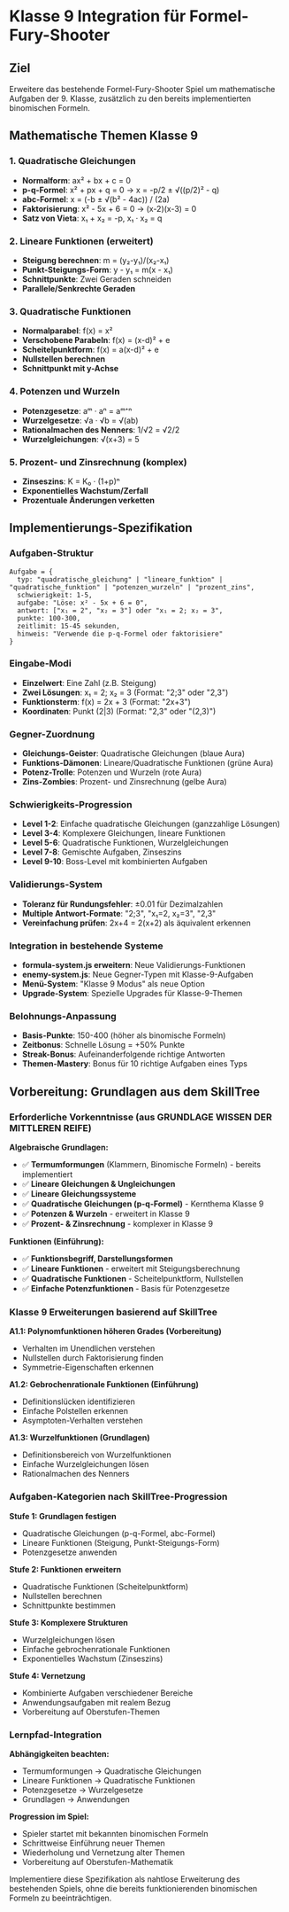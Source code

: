 # Klasse 9 Integration für Formel-Fury-Shooter

## **Ziel**
Erweitere das bestehende Formel-Fury-Shooter Spiel um mathematische Aufgaben der 9. Klasse, zusätzlich zu den bereits implementierten binomischen Formeln.

## **Mathematische Themen Klasse 9**

### **1. Quadratische Gleichungen**
- **Normalform**: ax² + bx + c = 0
- **p-q-Formel**: x² + px + q = 0 → x = -p/2 ± √((p/2)² - q)
- **abc-Formel**: x = (-b ± √(b² - 4ac)) / (2a)
- **Faktorisierung**: x² - 5x + 6 = 0 → (x-2)(x-3) = 0
- **Satz von Vieta**: x₁ + x₂ = -p, x₁ · x₂ = q

### **2. Lineare Funktionen (erweitert)**
- **Steigung berechnen**: m = (y₂-y₁)/(x₂-x₁)
- **Punkt-Steigungs-Form**: y - y₁ = m(x - x₁)
- **Schnittpunkte**: Zwei Geraden schneiden
- **Parallele/Senkrechte Geraden**

### **3. Quadratische Funktionen**
- **Normalparabel**: f(x) = x²
- **Verschobene Parabeln**: f(x) = (x-d)² + e
- **Scheitelpunktform**: f(x) = a(x-d)² + e
- **Nullstellen berechnen**
- **Schnittpunkt mit y-Achse**

### **4. Potenzen und Wurzeln**
- **Potenzgesetze**: aᵐ · aⁿ = aᵐ⁺ⁿ
- **Wurzelgesetze**: √a · √b = √(ab)
- **Rationalmachen des Nenners**: 1/√2 = √2/2
- **Wurzelgleichungen**: √(x+3) = 5

### **5. Prozent- und Zinsrechnung (komplex)**
- **Zinseszins**: K = K₀ · (1+p)ⁿ
- **Exponentielles Wachstum/Zerfall**
- **Prozentuale Änderungen verketten**

## **Implementierungs-Spezifikation**

### **Aufgaben-Struktur**
```
Aufgabe = {
  typ: "quadratische_gleichung" | "lineare_funktion" | "quadratische_funktion" | "potenzen_wurzeln" | "prozent_zins",
  schwierigkeit: 1-5,
  aufgabe: "Löse: x² - 5x + 6 = 0",
  antwort: ["x₁ = 2", "x₂ = 3"] oder "x₁ = 2; x₂ = 3",
  punkte: 100-300,
  zeitlimit: 15-45 sekunden,
  hinweis: "Verwende die p-q-Formel oder faktorisiere"
}
```

### **Eingabe-Modi**
- **Einzelwert**: Eine Zahl (z.B. Steigung)
- **Zwei Lösungen**: x₁ = 2; x₂ = 3 (Format: "2;3" oder "2,3")
- **Funktionsterm**: f(x) = 2x + 3 (Format: "2x+3")
- **Koordinaten**: Punkt (2|3) (Format: "2,3" oder "(2,3)")

### **Gegner-Zuordnung**
- **Gleichungs-Geister**: Quadratische Gleichungen (blaue Aura)
- **Funktions-Dämonen**: Lineare/Quadratische Funktionen (grüne Aura)
- **Potenz-Trolle**: Potenzen und Wurzeln (rote Aura)
- **Zins-Zombies**: Prozent- und Zinsrechnung (gelbe Aura)

### **Schwierigkeits-Progression**
- **Level 1-2**: Einfache quadratische Gleichungen (ganzzahlige Lösungen)
- **Level 3-4**: Komplexere Gleichungen, lineare Funktionen
- **Level 5-6**: Quadratische Funktionen, Wurzelgleichungen
- **Level 7-8**: Gemischte Aufgaben, Zinseszins
- **Level 9-10**: Boss-Level mit kombinierten Aufgaben

### **Validierungs-System**
- **Toleranz für Rundungsfehler**: ±0.01 für Dezimalzahlen
- **Multiple Antwort-Formate**: "2;3", "x₁=2, x₂=3", "2,3"
- **Vereinfachung prüfen**: 2x+4 = 2(x+2) als äquivalent erkennen

### **Integration in bestehende Systeme**
- **formula-system.js erweitern**: Neue Validierungs-Funktionen
- **enemy-system.js**: Neue Gegner-Typen mit Klasse-9-Aufgaben
- **Menü-System**: "Klasse 9 Modus" als neue Option
- **Upgrade-System**: Spezielle Upgrades für Klasse-9-Themen

### **Belohnungs-Anpassung**
- **Basis-Punkte**: 150-400 (höher als binomische Formeln)
- **Zeitbonus**: Schnelle Lösung = +50% Punkte
- **Streak-Bonus**: Aufeinanderfolgende richtige Antworten
- **Themen-Mastery**: Bonus für 10 richtige Aufgaben eines Typs

## **Vorbereitung: Grundlagen aus dem SkillTree**

### **Erforderliche Vorkenntnisse (aus GRUNDLAGE WISSEN DER MITTLEREN REIFE)**

**Algebraische Grundlagen:**
- ✅ **Termumformungen** (Klammern, Binomische Formeln) - bereits implementiert
- ✅ **Lineare Gleichungen & Ungleichungen**
- ✅ **Lineare Gleichungssysteme**
- ✅ **Quadratische Gleichungen (p-q-Formel)** - Kernthema Klasse 9
- ✅ **Potenzen & Wurzeln** - erweitert in Klasse 9
- ✅ **Prozent- & Zinsrechnung** - komplexer in Klasse 9

**Funktionen (Einführung):**
- ✅ **Funktionsbegriff, Darstellungsformen**
- ✅ **Lineare Funktionen** - erweitert mit Steigungsberechnung
- ✅ **Quadratische Funktionen** - Scheitelpunktform, Nullstellen
- ✅ **Einfache Potenzfunktionen** - Basis für Potenzgesetze

### **Klasse 9 Erweiterungen basierend auf SkillTree**

**A1.1: Polynomfunktionen höheren Grades (Vorbereitung)**
- Verhalten im Unendlichen verstehen
- Nullstellen durch Faktorisierung finden
- Symmetrie-Eigenschaften erkennen

**A1.2: Gebrochenrationale Funktionen (Einführung)**
- Definitionslücken identifizieren
- Einfache Polstellen erkennen
- Asymptoten-Verhalten verstehen

**A1.3: Wurzelfunktionen (Grundlagen)**
- Definitionsbereich von Wurzelfunktionen
- Einfache Wurzelgleichungen lösen
- Rationalmachen des Nenners

### **Aufgaben-Kategorien nach SkillTree-Progression**

**Stufe 1: Grundlagen festigen**
- Quadratische Gleichungen (p-q-Formel, abc-Formel)
- Lineare Funktionen (Steigung, Punkt-Steigungs-Form)
- Potenzgesetze anwenden

**Stufe 2: Funktionen erweitern**
- Quadratische Funktionen (Scheitelpunktform)
- Nullstellen berechnen
- Schnittpunkte bestimmen

**Stufe 3: Komplexere Strukturen**
- Wurzelgleichungen lösen
- Einfache gebrochenrationale Funktionen
- Exponentielles Wachstum (Zinseszins)

**Stufe 4: Vernetzung**
- Kombinierte Aufgaben verschiedener Bereiche
- Anwendungsaufgaben mit realem Bezug
- Vorbereitung auf Oberstufen-Themen

### **Lernpfad-Integration**

**Abhängigkeiten beachten:**
- Termumformungen → Quadratische Gleichungen
- Lineare Funktionen → Quadratische Funktionen  
- Potenzgesetze → Wurzelgesetze
- Grundlagen → Anwendungen

**Progression im Spiel:**
- Spieler startet mit bekannten binomischen Formeln
- Schrittweise Einführung neuer Themen
- Wiederholung und Vernetzung alter Themen
- Vorbereitung auf Oberstufen-Mathematik

Implementiere diese Spezifikation als nahtlose Erweiterung des bestehenden Spiels, ohne die bereits funktionierenden binomischen Formeln zu beeinträchtigen.